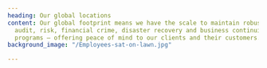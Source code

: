 ```yaml
---
heading: Our global locations
content: Our global footprint means we have the scale to maintain robust compliance,
  audit, risk, financial crime, disaster recovery and business continuity planning
  programs – offering peace of mind to our clients and their customers.
background_image: "/Employees-sat-on-lawn.jpg"

---
```

